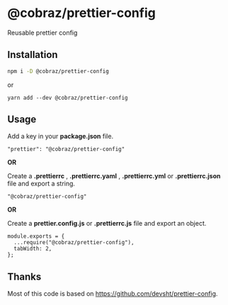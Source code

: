 # @cobraz/prettier-config

Reusable prettier config

## Installation

```bash
npm i -D @cobraz/prettier-config
```

or

```
yarn add --dev @cobraz/prettier-config
```

## Usage

Add a key in your **package.json** file.

```
"prettier": "@cobraz/prettier-config"
```

**OR**

Create a **.prettierrc** , **.prettierrc.yaml** , **.prettierrc.yml** or **.prettierrc.json** file and export a string.

```
"@cobraz/prettier-config"
```

**OR**

Create a **prettier.config.js** or **.prettierrc.js** file and export an object.

```
module.exports = {
  ...require("@cobraz/prettier-config"),
  tabWidth: 2,
};
```

## Thanks

Most of this code is based on https://github.com/devsht/prettier-config.
